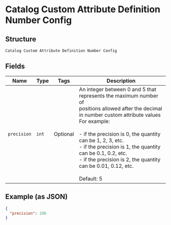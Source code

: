 
# Catalog Custom Attribute Definition Number Config

## Structure

`Catalog Custom Attribute Definition Number Config`

## Fields

| Name | Type | Tags | Description |
|  --- | --- | --- | --- |
| `precision` | `int` | Optional | An integer between 0 and 5 that represents the maximum number of<br>positions allowed after the decimal in number custom attribute values<br>For example:<br><br>- if the precision is 0, the quantity can be 1, 2, 3, etc.<br>- if the precision is 1, the quantity can be 0.1, 0.2, etc.<br>- if the precision is 2, the quantity can be 0.01, 0.12, etc.<br><br>Default: 5 |

## Example (as JSON)

```json
{
  "precision": 196
}
```


